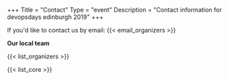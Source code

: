 +++
Title = "Contact"
Type = "event"
Description = "Contact information for devopsdays edinburgh 2019"
+++

If you'd like to contact us by email: {{< email_organizers >}}

**Our local team**

{{< list_organizers >}}


{{< list_core >}}
